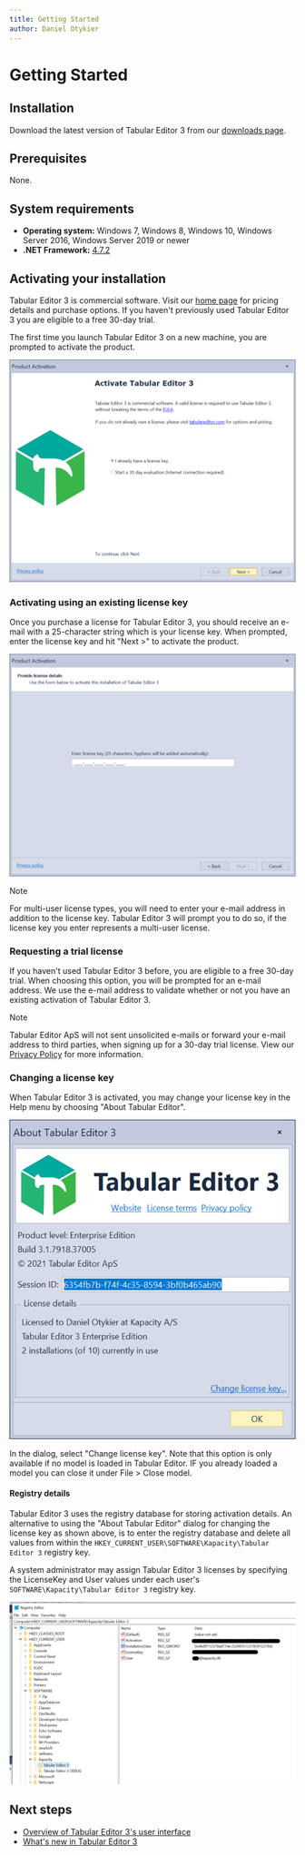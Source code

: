 ```yaml
---
title: Getting Started
author: Daniel Otykier
---
```

# Getting Started

## Installation

Download the latest version of Tabular Editor 3 from our [downloads page](https://tabulareditor.com/downloads).

## Prerequisites

None.

## System requirements

- **Operating system:** Windows 7, Windows 8, Windows 10, Windows Server 2016, Windows Server 2019 or newer
- **.NET Framework:** [4.7.2](https://dotnet.microsoft.com/download/dotnet-framework)

## Activating your installation

Tabular Editor 3 is commercial software. Visit our [home page](https://tabulareditor.com) for pricing details and purchase options. If you haven't previously used Tabular Editor 3 you are eligible to a free 30-day trial.

The first time you launch Tabular Editor 3 on a new machine, you are prompted to activate the product.

![Product activation](images/product-activation.png)

### Activating using an existing license key

Once you purchase a license for Tabular Editor 3, you should receive an e-mail with a 25-character string which is your license key. When prompted, enter the license key and hit "Next >" to activate the product.

![Enter License Key](images/enter-license-key.png)

> [!NOTE]
> For multi-user license types, you will need to enter your e-mail address in addition to the license key. Tabular Editor 3 will prompt you to do so, if the license key you enter represents a multi-user license.

### Requesting a trial license

If you haven't used Tabular Editor 3 before, you are eligible to a free 30-day trial. When choosing this option, you will be prompted for an e-mail address. We use the e-mail address to validate whether or not you have an existing activation of Tabular Editor 3.

> [!NOTE]
> Tabular Editor ApS will not sent unsolicited e-mails or forward your e-mail address to third parties, when signing up for a 30-day trial license. View our [Privacy Policy](privacy-policy.md) for more information.

### Changing a license key

When Tabular Editor 3 is activated, you may change your license key in the Help menu by choosing "About Tabular Editor".

![About Te3](images/about-te3.png)

In the dialog, select "Change license key". Note that this option is only available if no model is loaded in Tabular Editor. IF you already loaded a model you can close it under File > Close model.

#### Registry details

Tabular Editor 3 uses the registry database for storing activation details. An alternative to using the "About Tabular Editor" dialog for changing the license key as shown above, is to enter the registry database and delete all values from within the `HKEY_CURRENT_USER\SOFTWARE\Kapacity\Tabular Editor 3` registry key.

A system administrator may assign Tabular Editor 3 licenses by specifying the LicenseKey and User values under each user's `SOFTWARE\Kapacity\Tabular Editor 3` registry key.

![Registry Editor](images/registry-editor.png)

## Next steps

- [Overview of Tabular Editor 3's user interface](basic-interface.md)
- [What's new in Tabular Editor 3](whats-new.md)